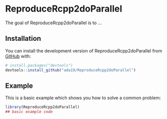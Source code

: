 
# ReproduceRcpp2doParallel

<!-- badges: start -->
<!-- badges: end -->

The goal of ReproduceRcpp2doParallel is to ...

## Installation

You can install the development version of ReproduceRcpp2doParallel from [GitHub](https://github.com/) with:

``` r
# install.packages("devtools")
devtools::install_github("ada19/ReproduceRcpp2doParallel")
```

## Example

This is a basic example which shows you how to solve a common problem:

``` r
library(ReproduceRcpp2doParallel)
## basic example code
```

